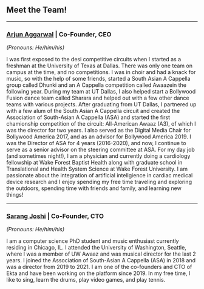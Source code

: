 ## Meet the Team!

---
### [**Arjun Aggarwal**](https://www.linkedin.com/in/arjun-aggarwal) | Co-Founder, CEO
*(Pronouns: He/him/his)*

I was first exposed to the desi competitive circuits when I started as a freshman at the University of Texas at Dallas. There was only one team on campus at the time, and no competitions. I was in choir and had a knack for music, so with the help of some friends, started a South Asian A Cappella group called Dhunki and an A Cappella competition called Awaazein the following year. During my team at UT Dallas, I also helped start a Bollywood Fusion dance team called Sharara and helped out with a few other dance teams with various projects. After graduating from UT Dallas, I partnered up with a few alum of the South Asian A Cappella circuit and created the Association of South-Asian A Cappella (ASA) and started the first chamionship competition of the circuit: All-American Awaaz (A3), of which I was the director for two years. I also served as the Digital Media Chair for Bollywood America 2017, and as an advisor for Bollywood America 2019. I was the Director of ASA for 4 years (2016-2020), and now, I continue to serve as a senior advisor on the steering committee at ASA. For my day job (and sometimes night!), I am a physician and currently doing a cardiology fellowship at Wake Forest Baptist Health along with graduate school in Translational and Health System Science at Wake Forest University. I am passionate about the integration of artificial intellgience in cardiac medical device research and I enjoy spending my free time traveling and exploring the outdoors, spending time with friends and family, and learning new things!

---
### [**Sarang Joshi**](https://sarangjo.github.io) | Co-Founder, CTO
*(Pronouns: He/him/his)*

I am a computer science PhD student and music enthusiast currently residing in Chicago, IL. I attended the University of Washington, Seattle, where I was a member of UW Awaaz and was musical director for the last 2 years. I joined the Association of South-Asian A Cappella (ASA) in 2018 and was a director from 2019 to 2021. I am one of the co-founders and CTO of Ekta and have been working on the platform since 2019. In my free time, I like to sing, learn the drums, play video games, and play tennis.

